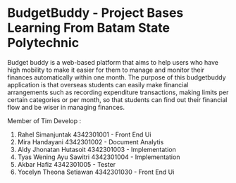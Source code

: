 # BudgetBuddy - Project Bases Learning From Batam State Polytechnic
Budget buddy is a web-based platform that aims to help users who have high mobility to make it easier for them to manage and monitor their finances automatically within one month.
The purpose of this budgetbuddy application is that overseas students can easily make financial arrangements such as recording expenditure transactions, making limits per certain categories or per month, so that students can find out their financial flow and be wiser in managing finances.

Member of Tim Develop : 
1. Rahel Simanjuntak 4342301001 - Front End Ui 
2. Mira Handayani 4342301002  - Document Analytis
3. Aldy Jhonatan Hutasoit 4342301003 - Implementation
4. Tyas Wening Ayu Sawitri 4342301004 - Implementation
5. Akbar Hafiz 4342301005 - Tester 
6. Yocelyn Theona Setiawan 4342301030 - Front End Ui

